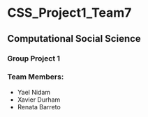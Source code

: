 # CSS_Project1_Team7

## Computational Social Science
### Group Project 1
### Team Members:
* Yael Nidam
* Xavier Durham
* Renata Barreto

